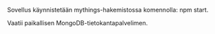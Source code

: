 Sovellus käynnistetään mythings-hakemistossa komennolla: npm start.

Vaatii paikallisen MongoDB-tietokantapalvelimen.
